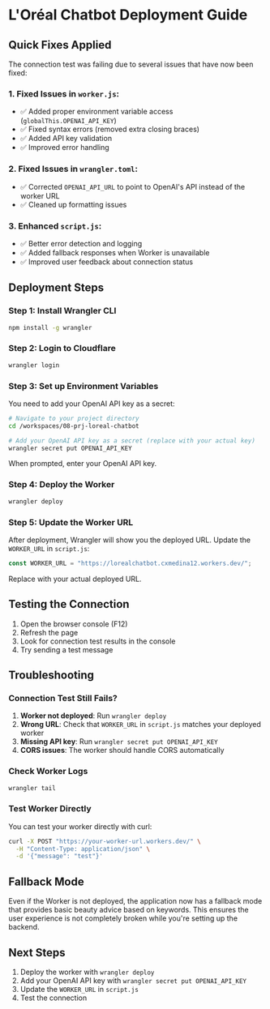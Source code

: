 # L'Oréal Chatbot Deployment Guide

## Quick Fixes Applied

The connection test was failing due to several issues that have now been fixed:

### 1. Fixed Issues in `worker.js`:

- ✅ Added proper environment variable access (`globalThis.OPENAI_API_KEY`)
- ✅ Fixed syntax errors (removed extra closing braces)
- ✅ Added API key validation
- ✅ Improved error handling

### 2. Fixed Issues in `wrangler.toml`:

- ✅ Corrected `OPENAI_API_URL` to point to OpenAI's API instead of the worker URL
- ✅ Cleaned up formatting issues

### 3. Enhanced `script.js`:

- ✅ Better error detection and logging
- ✅ Added fallback responses when Worker is unavailable
- ✅ Improved user feedback about connection status

## Deployment Steps

### Step 1: Install Wrangler CLI

```bash
npm install -g wrangler
```

### Step 2: Login to Cloudflare

```bash
wrangler login
```

### Step 3: Set up Environment Variables

You need to add your OpenAI API key as a secret:

```bash
# Navigate to your project directory
cd /workspaces/08-prj-loreal-chatbot

# Add your OpenAI API key as a secret (replace with your actual key)
wrangler secret put OPENAI_API_KEY
```

When prompted, enter your OpenAI API key.

### Step 4: Deploy the Worker

```bash
wrangler deploy
```

### Step 5: Update the Worker URL

After deployment, Wrangler will show you the deployed URL. Update the `WORKER_URL` in `script.js`:

```javascript
const WORKER_URL = "https://lorealchatbot.cxmedina12.workers.dev/";
```

Replace with your actual deployed URL.

## Testing the Connection

1. Open the browser console (F12)
2. Refresh the page
3. Look for connection test results in the console
4. Try sending a test message

## Troubleshooting

### Connection Test Still Fails?

1. **Worker not deployed**: Run `wrangler deploy`
2. **Wrong URL**: Check that `WORKER_URL` in `script.js` matches your deployed worker
3. **Missing API key**: Run `wrangler secret put OPENAI_API_KEY`
4. **CORS issues**: The worker should handle CORS automatically

### Check Worker Logs

```bash
wrangler tail
```

### Test Worker Directly

You can test your worker directly with curl:

```bash
curl -X POST "https://your-worker-url.workers.dev/" \
  -H "Content-Type: application/json" \
  -d '{"message": "test"}'
```

## Fallback Mode

Even if the Worker is not deployed, the application now has a fallback mode that provides basic beauty advice based on keywords. This ensures the user experience is not completely broken while you're setting up the backend.

## Next Steps

1. Deploy the worker with `wrangler deploy`
2. Add your OpenAI API key with `wrangler secret put OPENAI_API_KEY`
3. Update the `WORKER_URL` in `script.js`
4. Test the connection
